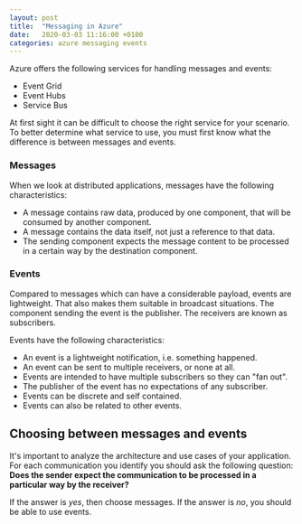 ```yaml
---
layout: post
title:  "Messaging in Azure"
date:   2020-03-03 11:16:00 +0100
categories: azure messaging events
---
```


Azure offers the following services for handling messages and events:

- Event Grid
- Event Hubs
- Service Bus

At first sight it can be difficult to choose the right service for your scenario. To better determine what service to use, you must first know what the difference is between messages and events.

### Messages

When we look at distributed applications, messages have the following characteristics:

- A message contains raw data, produced by one component, that will be consumed by another component.
- A message contains the data itself, not just a reference to that data.
- The sending component expects the message content to be processed in a certain way by the destination component. 

### Events

Compared to messages which can have a considerable payload, events are lightweight. That also makes them suitable in broadcast situations. The component sending the event is the publisher. The receivers are known as subscribers.

Events have the following characteristics:

- An event is a lightweight notification, i.e. something happened.
- An event can be sent to multiple receivers, or none at all.
- Events are intended to have multiple subscribers so they can "fan out".
- The publisher of the event has no expectations of any subscriber.
- Events can be discrete and self contained.
- Events can also be related to other events.

## Choosing between messages and events

It's important to analyze the architecture and use cases of your application. For each communication you identify you should ask the following question: **Does the sender expect the communication to be processed in a particular way by the receiver?**

If the answer is *yes*, then choose messages. If the answer is *no*, you should be able to use events.
